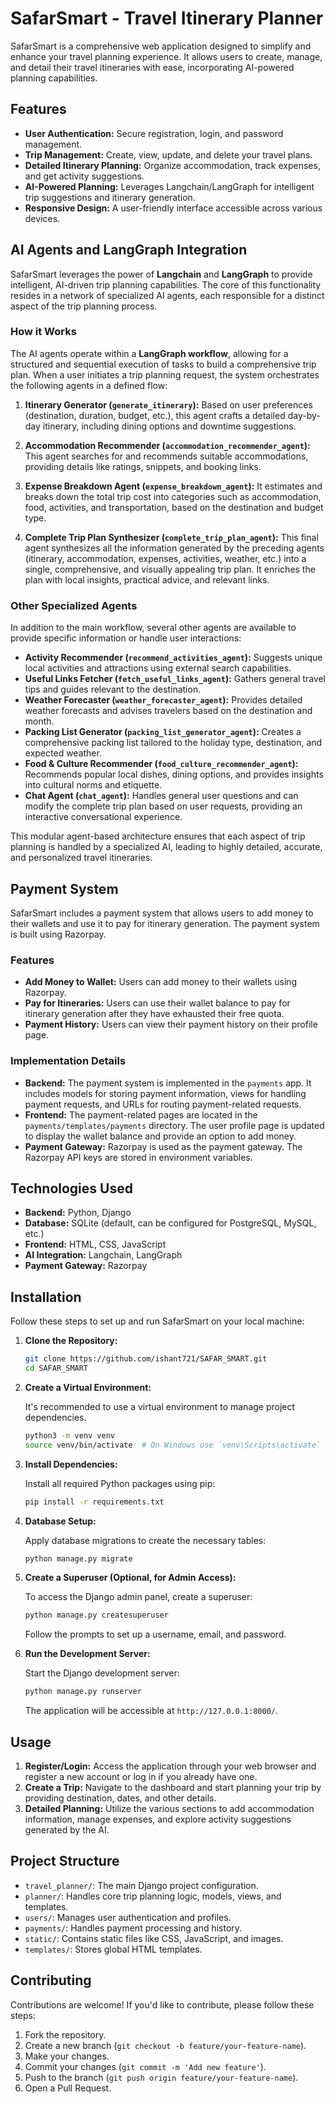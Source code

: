 # SafarSmart - Travel Itinerary Planner

SafarSmart is a comprehensive web application designed to simplify and enhance your travel planning experience. It allows users to create, manage, and detail their travel itineraries with ease, incorporating AI-powered planning capabilities.

## Features

-   **User Authentication:** Secure registration, login, and password management.
-   **Trip Management:** Create, view, update, and delete your travel plans.
-   **Detailed Itinerary Planning:** Organize accommodation, track expenses, and get activity suggestions.
-   **AI-Powered Planning:** Leverages Langchain/LangGraph for intelligent trip suggestions and itinerary generation.
-   **Responsive Design:** A user-friendly interface accessible across various devices.

## AI Agents and LangGraph Integration

SafarSmart leverages the power of **Langchain** and **LangGraph** to provide intelligent, AI-driven trip planning capabilities. The core of this functionality resides in a network of specialized AI agents, each responsible for a distinct aspect of the trip planning process.

### How it Works

The AI agents operate within a **LangGraph workflow**, allowing for a structured and sequential execution of tasks to build a comprehensive trip plan. When a user initiates a trip planning request, the system orchestrates the following agents in a defined flow:

1.  **Itinerary Generator (`generate_itinerary`):** Based on user preferences (destination, duration, budget, etc.), this agent crafts a detailed day-by-day itinerary, including dining options and downtime suggestions.

2.  **Accommodation Recommender (`accommodation_recommender_agent`):** This agent searches for and recommends suitable accommodations, providing details like ratings, snippets, and booking links.

3.  **Expense Breakdown Agent (`expense_breakdown_agent`):** It estimates and breaks down the total trip cost into categories such as accommodation, food, activities, and transportation, based on the destination and budget type.

4.  **Complete Trip Plan Synthesizer (`complete_trip_plan_agent`):** This final agent synthesizes all the information generated by the preceding agents (itinerary, accommodation, expenses, activities, weather, etc.) into a single, comprehensive, and visually appealing trip plan. It enriches the plan with local insights, practical advice, and relevant links.

### Other Specialized Agents

In addition to the main workflow, several other agents are available to provide specific information or handle user interactions:

-   **Activity Recommender (`recommend_activities_agent`):** Suggests unique local activities and attractions using external search capabilities.
-   **Useful Links Fetcher (`fetch_useful_links_agent`):** Gathers general travel tips and guides relevant to the destination.
-   **Weather Forecaster (`weather_forecaster_agent`):** Provides detailed weather forecasts and advises travelers based on the destination and month.
-   **Packing List Generator (`packing_list_generator_agent`):** Creates a comprehensive packing list tailored to the holiday type, destination, and expected weather.
-   **Food & Culture Recommender (`food_culture_recommender_agent`):** Recommends popular local dishes, dining options, and provides insights into cultural norms and etiquette.
-   **Chat Agent (`chat_agent`):** Handles general user questions and can modify the complete trip plan based on user requests, providing an interactive conversational experience.

This modular agent-based architecture ensures that each aspect of trip planning is handled by a specialized AI, leading to highly detailed, accurate, and personalized travel itineraries.

## Payment System

SafarSmart includes a payment system that allows users to add money to their wallets and use it to pay for itinerary generation. The payment system is built using Razorpay.

### Features

-   **Add Money to Wallet:** Users can add money to their wallets using Razorpay.
-   **Pay for Itineraries:** Users can use their wallet balance to pay for itinerary generation after they have exhausted their free quota.
-   **Payment History:** Users can view their payment history on their profile page.

### Implementation Details

-   **Backend:** The payment system is implemented in the `payments` app. It includes models for storing payment information, views for handling payment requests, and URLs for routing payment-related requests.
-   **Frontend:** The payment-related pages are located in the `payments/templates/payments` directory. The user profile page is updated to display the wallet balance and provide an option to add money.
-   **Payment Gateway:** Razorpay is used as the payment gateway. The Razorpay API keys are stored in environment variables.

## Technologies Used

-   **Backend:** Python, Django
-   **Database:** SQLite (default, can be configured for PostgreSQL, MySQL, etc.)
-   **Frontend:** HTML, CSS, JavaScript
-   **AI Integration:** Langchain, LangGraph
-   **Payment Gateway:** Razorpay

## Installation

Follow these steps to set up and run SafarSmart on your local machine:

1.  **Clone the Repository:**

    ```bash
    git clone https://github.com/ishant721/SAFAR_SMART.git
    cd SAFAR_SMART
    ```

2.  **Create a Virtual Environment:**

    It's recommended to use a virtual environment to manage project dependencies.

    ```bash
    python3 -m venv venv
    source venv/bin/activate  # On Windows use `venv\Scripts\activate`
    ```


3.  **Install Dependencies:**

    Install all required Python packages using pip:

    ```bash
    pip install -r requirements.txt
    ```

4.  **Database Setup:**

    Apply database migrations to create the necessary tables:

    ```bash
    python manage.py migrate
    ```

5.  **Create a Superuser (Optional, for Admin Access):**

    To access the Django admin panel, create a superuser:

    ```bash
    python manage.py createsuperuser
    ```
    Follow the prompts to set up a username, email, and password.

6.  **Run the Development Server:**

    Start the Django development server:

    ```bash
    python manage.py runserver
    ```

    The application will be accessible at `http://127.0.0.1:8000/`.

## Usage

1.  **Register/Login:** Access the application through your web browser and register a new account or log in if you already have one.
2.  **Create a Trip:** Navigate to the dashboard and start planning your trip by providing destination, dates, and other details.
3.  **Detailed Planning:** Utilize the various sections to add accommodation information, manage expenses, and explore activity suggestions generated by the AI.

## Project Structure

-   `travel_planner/`: The main Django project configuration.
-   `planner/`: Handles core trip planning logic, models, views, and templates.
-   `users/`: Manages user authentication and profiles.
-   `payments/`: Handles payment processing and history.
-   `static/`: Contains static files like CSS, JavaScript, and images.
-   `templates/`: Stores global HTML templates.

## Contributing

Contributions are welcome! If you'd like to contribute, please follow these steps:

1.  Fork the repository.
2.  Create a new branch (`git checkout -b feature/your-feature-name`).
3.  Make your changes.
4.  Commit your changes (`git commit -m 'Add new feature'`).
5.  Push to the branch (`git push origin feature/your-feature-name`).
6.  Open a Pull Request.

